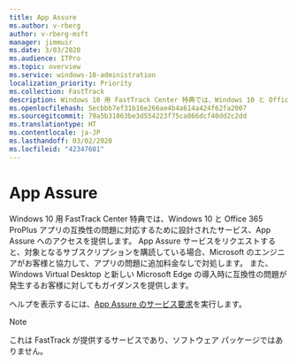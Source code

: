 ```yaml
---
title: App Assure
ms.author: v-rberg
author: v-rberg-msft
manager: jimmuir
ms.date: 3/03/2020
ms.audience: ITPro
ms.topic: overview
ms.service: windows-10-administration
localization_priority: Priority
ms.collection: FastTrack
description: Windows 10 用 FastTrack Center 特典では、Windows 10 と Office 365 ProPlus アプリの互換性の問題に対応するために設計されたサービス、App Assure へのアクセスを提供します。
ms.openlocfilehash: 5ecbbb7ef31b16e266ae4b4a614a424f62fa2007
ms.sourcegitcommit: 79a5b31863be3d554223f75ca866dcf40dd2c2dd
ms.translationtype: HT
ms.contentlocale: ja-JP
ms.lasthandoff: 03/02/2020
ms.locfileid: "42347601"
---
```

# <a name="app-assure"></a>App Assure

Windows 10 用 FastTrack Center 特典では、Windows 10 と Office 365 ProPlus アプリの互換性の問題に対応するために設計されたサービス、App Assure へのアクセスを提供します。 App Assure サービスをリクエストすると、対象となるサブスクリプションを購読している場合、Microsoft のエンジニアがお客様と協力して、アプリの問題に追加料金なしで対処します。 また、Windows Virtual Desktop と新しい Microsoft Edge の導入時に互換性の問題が発生するお客様に対してもガイダンスを提供します。 

ヘルプを表示するには、[App Assure のサービス要求](https://go.microsoft.com/fwlink/?linkid=2022721)を実行します。

  > [!NOTE]
> これは FastTrack が提供するサービスであり、ソフトウェア パッケージではありません。

    

 
